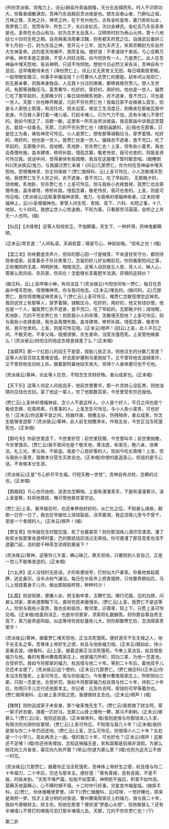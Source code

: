 <!-- { "loadSidebar": true } -->
(外扮灵派侯，领鬼力上，诗云)赫奕丹青庙貌隆，天分五岳镇西东。时人不识阴功大，但看香烟散满空。吾神乃东岳殿前灵派侯是也。想东岳泰山者，乃群仙之祖，万峰之尊，天地之孙，神灵之祚，在于兖州地方。古有金轮皇帝，妻乃弥轮仙女，夜梦吞二日，觉而有孕，所生二子，长曰金虹氏，次曰金蝉氏。金虹氏乃东岳圣帝是也。圣帝在长白山有功，封为古岁太岳真人，汉明帝时封为泰山元帅，管十八地狱七十四司生死之期。自尧舜禹汤周秦汉魏，则有都天府君之位。自唐武后垂拱三年七月初一日，封为东岳之神，至开元十三年，加为天齐王，宋真宗朝封为东岳齐大生神圣帝。这的是天地循环，周而复始。便好道：不孝谩烧千束纸，亏心空爇万炉香。神灵本是正直做，不受人间枉法赃。如今阳世有一人，乃是贾仁。此人在吾神庙中埋天怨地，告诉神明，只说不怜悯他。想他今日必然又来告诉，吾神自有个显应。这早晚敢待来也！(净扮贾仁上，诗云)又无房舍又无田，每日城南窑里眠。一般带眼安眉汉，何事手中偏没钱？小可曹州人氏贾仁的便是。幼年间父母双亡，别无甚亲眷，则我单身独自，人见我十分过的艰难，都唤我做穷贾儿。想人生世间，有那等骑鞍压马，富贵奢华，吃好的，穿好的，用好的。他也是一世人，偏贾仁吃了那早起的，无那晚夕的；每日烧地眠炙地卧，衣不遮身，食不充口，可也是一世人。天那！你也睁开眼波，兀的不穷杀贾仁也！我每日家不会做甚么营生，则是与人家挑土筑墙，和泥托坯，担水运浆，做坌工生活度日，到晚来在那破瓦窑中安身。今日替人家打着一堵儿墙，打起半堵儿，只为气力不加，还有半堵儿不曾打的。我如今困乏了，且歇一歇。这里有一所东岳灵派侯庙，我去那庙中诉我这苦楚去，就烧一炷香去。天那，兀的不穷杀贾仁也！(做到庙跪科，云)我也无那香，只是捻土为香，祷告神灵可怜见。小人是贾仁，想有那等骑鞍压马，穿罗着锦，吃好的，用好的，他也是一世人。我贾仁也是一世人，偏我衣不遮身，食不充口，吃了早起的，无那晚夕的，烧地眠，炙地卧，穷杀贾仁也！上圣，但有些小富贵，我也会斋僧布施，盖寺建塔，修桥补路，惜孤念寡，敬老怜贫，我可也舍的，则是圣贤可怜见我。说话中间，觉得身体有些困倦，我且在这屋檐下暂时歇息咱。(做睡倒科)(灵派侯云)鬼力，与我摄过贾仁来者！(问云)兀那贾仁，你为何在吾神庙中埋天怨地，怨恨俺神灵，你主何缘故？(贾仁做拜科，云)上圣可怜见，小人怎敢埋天怨地。我想贾仁生于人世之间，衣不遮身，食不充口，吃了早起的，
无那晚夕的，烧地眠，炙地卧，穷杀贾仁也！上圣可怜见，但与我些小衣禄食禄，我贾仁也会斋僧布施，盖寺建塔，修桥补路，惜孤念寡，敬老怜贫，我可也舍的。上圣，则是可怜见咱。(灵派侯云)这桩事曾福神该管。鬼力，与我唤的增福神来者。(正末扮增福神上，云)小圣增福神也。掌管人间生死、贵贱、高下、六科、长短之事，十八地狱，七十四司。我想尘世人心性迷痴，不知为善。只看那奈河潺潺，金桥之上并无一人也呵。(唱)

【仙吕】【点绛唇】这等人轻视贫乏，不恤鳏寡。天生下、一种奸滑，将神鬼都瞒唬。

(正末云)常言道："人间私语，天闻若雷；暗室亏心，神目如电。"信有之也！(唱)

【混江龙】你休要虚贪声介，但存的那心田一寸是根芽。不肯道甘贫守分，都则待侥幸成家。自拿着杀子杀孙笑里刀，怎留的好儿好女眼前花。你则看那阳间之事，正和俺阴府无差，明明折挫，暗暗消乏。这等人动则是忘人恩、背人义、昧人心，管甚么败风俗、杀风景、伤风化！怎能够长享着肥羊法酒，异锦的这轻纱？

(做见科，云)上圣呼唤小神，有何法旨？(灵派侯云)今阳世间有一贾仁，每日在吾庙中埋天怨地，怪恨俺神灵。你与我问他去。(正末云)理会的。(做问科，云)兀那贾仁，是你怪恨俺这神灵来么？(贾仁云)上圣可怜见，俺贾仁怎敢怪恨您这神灵。我则说世上有那等人，穿罗着锦，骑鞍压马，吃好的，用好的，他又有钱钞使。他也是一个人，偏我贾仁衣不遮身，食不充口，吃了早起的，无那晚夕的；烧地眠，炙地卧，兀的不穷杀贾仁也！则怨我小人的命薄，怎敢埋天怨地？上圣可怜见，则与我些小衣禄食禄，我也会斋僧布施，盖寺建塔，修桥补路，惜孤念寡，敬老怜贫，我可也舍的。上圣，则是可怜见咱。(正末云)噤声！(回云)上圣，此人平日之间，不敬天地，不孝父母，毁僧谤佛，杀生害命，当受冻饿而死。上圣管他做甚么！(灵派侯云)则怕注的他这衣禄食禄差了么？(正末唱)

【油葫芦】那一个红脸儿的阎王不是耍，捏胎儿依正法，则他注生的分数几曾差？这等人向官员财主里难安插，好去那驴骡狗马里刚投下。又不曾将他去油锅里炸，又不曾将他去剑树上杀。据着那阿鼻地狱天来大，但得个人身体便可也不亏他。

(灵派侯云)尊神，论此等人在世，不知怎生贪财好贿，害众成家也。(正末唱)

【天下乐】这等人何足人间挂齿牙，他前世里奢华，那一片贪财心没乱煞，则他油锅内见钱也去挝。富了他这一辈人，穷了他那数百家，今世里受贫穷还报他。

(贾仁云)上圣休听增福神说，念小人不是这样人。小人是个好人，平日之间也是个看经念佛，吃斋把素，行善事的人。上圣怎生可怜见，与小人些小富贵，可也好也！(正末云)你这厮平昔之间，扭曲作直，抛撒五谷，伤残物命，害众成家，你怎生能够发迹那？(灵派侯云)尊神，此人前生抛撒净水，作贱五谷，今世正当冻死饿死也。(正末唱)

【那吒令】你前世里造下，今世里折罚；前世里狡猾，今世里叫华；前世里抛撒，今世里饿杀。(贾仁云)我平昔间也是个敬天地，尊法度，和弟兄，睦六亲，信佛法，礼三光，孝父母，不偷盗。我是个心慈好善的人，现如今吃长斋哩！上圣，但与我些小富贵，我做本分营生买卖去也。(正末唱)你使的是造恶心，但说的是亏心话，不肯做本分生涯。

(灵派侯云)正是"亏心折尽平生福，行短天教一世贫"。吾神自有点检，怎瞒的过也。(正末唱)

【鹊踏枝】亏心也尽由他，造恶也怎瞒咱，上面有湛湛青天，下面有漫漫黄沙。请上圣鉴察，枉将他救拔，俺可管他甚贫富穷达。

(贾仁云)上圣，我爷娘在时，也还奉养他好好的，从亡化之后，不知甚么缘故，颠倒一日穷一日了，我也在爷娘坟上烧钱裂纸，浇茶奠酒，我这泪珠儿至今不曾干，至是一个孝顺的人。(正末云)噤声！(唱)

【寄生草】你爷娘在生时耽饥饿，死了也奠甚茶？则你那泪珠儿滴尽空潇洒，瀽了些浆水饭那里肯道停时霎，巴的那纸钱灰烧过无牵挂。你可便瀽了那百壶浆也湿不透墓门前，浇的那千种茶怎流得到黄泉下？

(灵派侯云)尊神，这等穷儿乍富，瞒心昧己，欺天诳地，只要损别人安自己，正是一世儿不能够发迹的。(正末唱)

【六幺序】这人没钱时无些话，才的有便说夸，打扮似大户豪家。你看他耸起肩胛，迸定鼻凹，没半点和气谦洽。每日在长街市上把青骢跨，只待要弄柳拈花，马儿上扭捏着身子儿诈。做出那般般样势，种种村沙！

【幺篇】则说街狭，更嫌人杂，把玉勒牢拿，玉鞭忙加。撺行花踏，见的白蹅，问甚么邻家，那肯道樊鞍下马，直将穷民来傲慢杀。(贾仁云)上圣，我贾仁不是这等人。你但与我些小富贵，我也会和街坊，敬邻里，识尊卑，知上下。只愿上圣可怜见咱。(正末唱)他虽则消乏，也是你邻里家，须索将礼数酬答。则你那自尊自贵无高下，真乃是井底鸣蛙。似这等待穷民肚量些儿大，则你那酸寒乞俭，怎消得富贵荣华！

(灵派侯云)尊神，据着贾仁埋天怨地，正当冻死饿死。便好道天不生无禄之人，地不长无名之草。吾等体上帝好生之德，权且与他些福力咱。(正末云)既如此，待小圣看去波。(做看科，云)上圣，据着这厮正当冻死饿死。今奉上圣法旨，权且借些福力与他。看的有曹州曹南周家庄上，他家福力所积，阴功三辈，为他一念差池，合受折罚。我如今将那家的福力、权且借与他二十年。等到二十年后，着他双手儿交还本主便了。(灵派侯云)这个使的。(正末云)兀那贾仁。(贾仁做应科)(正末云)你本当冻死饿死，上圣可怜见，借与你些福力。今有曹州曹南周家庄上，所积阴功三辈，只因一念差池，合受折罚。我如今将那家福力权且借与你二十年，待到二十年后，你两只手儿交付还他那本主。你记者：比及你去呵，索钱的可早等着你也。(贾仁做拜谢科，云)谢上圣济拔之恩。我便做财主去也。(正末云)噤声！(唱)

【赚煞】则你这成家子未安身，那个破家鬼先生下。(贾仁云)我若做了财主呵，穿一架子好衣服，骑着一匹好马，去那三山骨上赠他一鞭，那马不剌剌。(正末云)做甚么？(贾仁云)没，我则这般道。(正末做笑科，唱)我则是借与你那钱龙儿入家，有限次的光阴你权掌把，(贾仁云)上圣可怜见，不知借与我几十年？(正末唱)我则是借与你二十年仍旧还他。(贾仁云)上圣，怎么可怜见，则借得小人二十年？左右是一个小字儿，高处再添上一画，借的我三十年，可也好也？(正末云)噤声！这厮还不足哩！(唱)你还待告增加，怎知这祸福无差，贫和富都是前缘非浪假。为甚么桃花向三月奋发，菊花向九秋开罢？(带云)你道为甚么那？(唱)也则为这天公不放一时花。

(灵派侯云)兀那贾仁，据着你正当冻死饿死，吾神体上帝好生之德，权且借与你二十年福力，二十年后，交还与那本主。便好道："善有善报，恶有恶报，不是不报，时辰未到。"天若不降严霜，松柏不如蒿草。神明若不报应，积善不如作恶。莫瞒天地莫瞒心，心不瞒时祸不侵。十二时中行好事，灾星变作福星临。(做挥手科，云)贾仁，你休推睡里梦里。(并下)(贾仁做醒科，云)哎呀，一觉好睡也，原来是南柯一梦。恰才上圣分明的对我说，曹州曹南周家庄上的福力，借与我二十年，我如今便做财主。财主也，知他在那里？便好道"梦是心头想"，信他做甚么？还有半堵墙儿不曾打的哩我可去打那半堵墙儿去。天那，兀的不穷杀贾仁也！(下)


第二折


